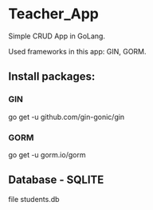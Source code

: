 # Teacher_App
Simple CRUD App in GoLang.

Used frameworks in this app: GIN, GORM.

## Install packages:
### GIN 
go get -u github.com/gin-gonic/gin
### GORM
go get -u gorm.io/gorm

## Database - SQLITE
file students.db

